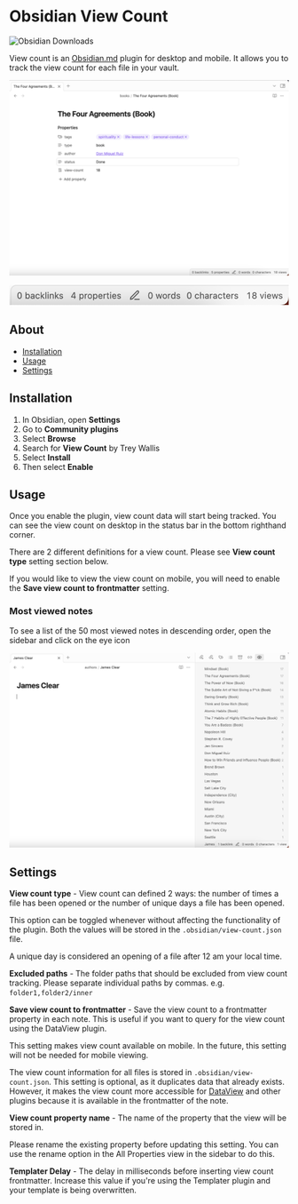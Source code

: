 # Obsidian View Count

![Obsidian Downloads](https://img.shields.io/badge/dynamic/json?logo=obsidian&color=%23483699&label=downloads&query=%24%5B%22view-count%22%5D.downloads&url=https%3A%2F%2Fraw.githubusercontent.com%2Fobsidianmd%2Fobsidian-releases%2Fmaster%2Fcommunity-plugin-stats.json)

View count is an [Obsidian.md](https://obsidian.md) plugin for desktop and mobile. It allows you to track the view count for each file in your vault.

![](/readme/property.png)

![](/readme/status-bar.png)

## About

-   [Installation](#installation)
-   [Usage](#usage)
-   [Settings](#settings)

## Installation

1. In Obsidian, open **Settings**
2. Go to **Community plugins**
3. Select **Browse**
4. Search for **View Count** by Trey Wallis
5. Select **Install**
6. Then select **Enable**

## Usage

Once you enable the plugin, view count data will start being tracked. You can see the view count on desktop in the status bar in the bottom righthand corner.

There are 2 different definitions for a view count. Please see **View count type** setting section below.

If you would like to view the view count on mobile, you will need to enable the **Save view count to frontmatter** setting.

### Most viewed notes

To see a list of the 50 most viewed notes in descending order, open the sidebar and click on the eye icon

![](/readme/list.png)

## Settings

**View count type** - View count can defined 2 ways: the number of times a file has been opened or the number of unique days a file has been opened.

This option can be toggled whenever without affecting the functionality of the plugin. Both the values will be stored in the `.obsidian/view-count.json` file.

A unique day is considered an opening of a file after 12 am your local time.

**Excluded paths** - The folder paths that should be excluded from view count tracking. Please separate individual paths by commas. e.g. `folder1,folder2/inner`

**Save view count to frontmatter** - Save the view count to a frontmatter property in each note. This is useful if you want to query for the view count using the DataView plugin.

This setting makes view count available on mobile. In the future, this setting will not be needed for mobile viewing.

The view count information for all files is stored in `.obsidian/view-count.json`. This setting is optional, as it duplicates data that already exists. However, it makes the view count more accessible for [DataView](https://github.com/blacksmithgu/obsidian-dataview) and other plugins because it is available in the frontmatter of the note.

**View count property name** - The name of the property that the view will be stored in.

Please rename the existing property before updating this setting. You can use the rename option in the All Properties view in the sidebar to do this.

**Templater Delay** - The delay in milliseconds before inserting view count frontmatter. Increase this value if you're using the Templater plugin and your template is being overwritten.

